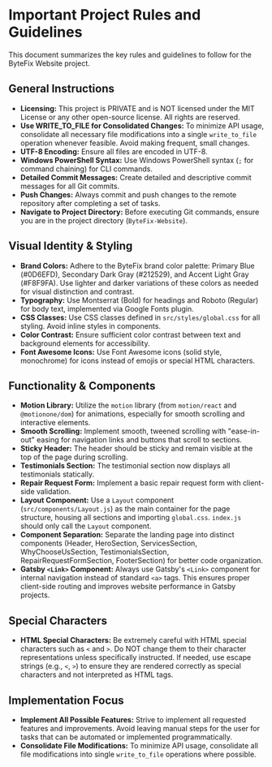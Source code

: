 # Important Project Rules and Guidelines

This document summarizes the key rules and guidelines to follow for the ByteFix Website project.

## General Instructions

*   **Licensing:** This project is PRIVATE and is NOT licensed under the MIT License or any other open-source license. All rights are reserved.
*   **Use WRITE_TO_FILE for Consolidated Changes:**  To minimize API usage, consolidate all necessary file modifications into a single `write_to_file` operation whenever feasible. Avoid making frequent, small changes.
*   **UTF-8 Encoding:** Ensure all files are encoded in UTF-8.
*   **Windows PowerShell Syntax:** Use Windows PowerShell syntax (`;` for command chaining) for CLI commands.
*   **Detailed Commit Messages:** Create detailed and descriptive commit messages for all Git commits.
*   **Push Changes:** Always commit and push changes to the remote repository after completing a set of tasks.
*   **Navigate to Project Directory:** Before executing Git commands, ensure you are in the project directory (`ByteFix-Website`).

## Visual Identity & Styling

*   **Brand Colors:** Adhere to the ByteFix brand color palette: Primary Blue (#0D6EFD), Secondary Dark Gray (#212529), and Accent Light Gray (#F8F9FA). Use lighter and darker variations of these colors as needed for visual distinction and contrast.
*   **Typography:** Use Montserrat (Bold) for headings and Roboto (Regular) for body text, implemented via Google Fonts plugin.
*   **CSS Classes:** Use CSS classes defined in `src/styles/global.css` for all styling. Avoid inline styles in components.
*   **Color Contrast:** Ensure sufficient color contrast between text and background elements for accessibility.
*   **Font Awesome Icons:** Use Font Awesome icons (solid style, monochrome) for icons instead of emojis or special HTML characters.

## Functionality & Components

*   **Motion Library:** Utilize the `motion` library (from `motion/react` and `@motionone/dom`) for animations, especially for smooth scrolling and interactive elements.
*   **Smooth Scrolling:** Implement smooth, tweened scrolling with "ease-in-out" easing for navigation links and buttons that scroll to sections.
*   **Sticky Header:** The header should be sticky and remain visible at the top of the page during scrolling.
*   **Testimonials Section:** The testimonial section now displays all testimonials statically.
*   **Repair Request Form:** Implement a basic repair request form with client-side validation.
*   **Layout Component:** Use a `Layout` component (`src/components/Layout.js`) as the main container for the page structure, housing all sections and importing `global.css`. `index.js` should only call the `Layout` component.
*   **Component Separation:** Separate the landing page into distinct components (Header, HeroSection, ServicesSection, WhyChooseUsSection, TestimonialsSection, RepairRequestFormSection, FooterSection) for better code organization.
*   **Gatsby `<Link>` Component:**  Always use Gatsby's `<Link>` component for internal navigation instead of standard `<a>` tags. This ensures proper client-side routing and improves website performance in Gatsby projects.

## Special Characters

*   **HTML Special Characters:** Be extremely careful with HTML special characters such as `<` and `>`. Do NOT change them to their character representations unless specifically instructed. If needed, use escape strings (e.g., `<`, `>`) to ensure they are rendered correctly as special characters and not interpreted as HTML tags.

## Implementation Focus

*   **Implement All Possible Features:** Strive to implement all requested features and improvements. Avoid leaving manual steps for the user for tasks that can be automated or implemented programmatically.
*   **Consolidate File Modifications:** To minimize API usage, consolidate all file modifications into single `write_to_file` operations where possible.
